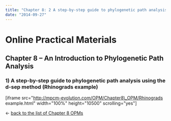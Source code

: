 ```yaml
---
title: "Chapter 8: 2 A step-by-step guide to phylogenetic path analysis using the d-sep method (Rhinograds example)"
date: "2014-09-27"
---
```


# **Online Practical Materials**

## Chapter 8 – An Introduction to Phylogenetic Path Analysis

### 1) A step-by-step guide to phylogenetic path analysis using the d-sep method (Rhinograds example)

\[iframe src="http://mpcm-evolution.com/OPM/Chapter8\_OPM/Rhinograds example.html" width="100%" height="10500" scrolling="yes"\]

← [back to the list of Chapter 8 OPMs](http://www.mpcm-evolution.com/practice/online-practical-material-chapter-8 "Chapter 8 – An Introduction to Phylogenetic Path Analysis")
